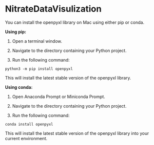 # NitrateDataVisulization

You can install the openpyxl library on Mac using either pip or conda.

**Using pip:**

1. Open a terminal window.

2. Navigate to the directory containing your Python project.

3. Run the following command:

```
python3 -m pip install openpyxl
```

This will install the latest stable version of the openpyxl library.

**Using conda:**

1. Open Anaconda Prompt or Miniconda Prompt.

2. Navigate to the directory containing your Python project.

3. Run the following command:

```
conda install openpyxl
```

This will install the latest stable version of the openpyxl library into your current environment.


